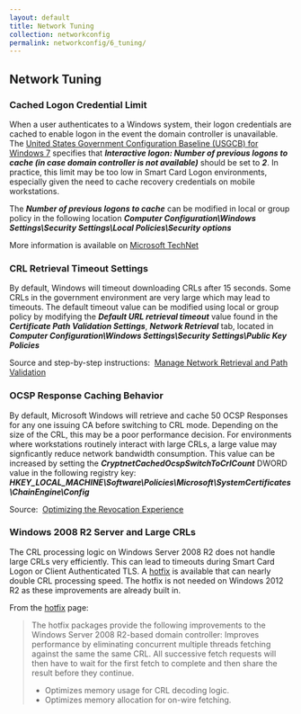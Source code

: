 ```yaml
---
layout: default
title: Network Tuning
collection: networkconfig
permalink: networkconfig/6_tuning/
---
```


## Network Tuning

### Cached Logon Credential Limit
When a user authenticates to a Windows system, their logon credentials are cached to enable logon in the event the domain controller is unavailable. The [United States Government Configuration Baseline (USGCB) for Windows 7](https://usgcb.nist.gov/usgcb/microsoft/download_win7.html) specifies that ***Interactive logon: Number of previous logons to cache (in case domain controller is not available)*** should be set to ***2***. In practice, this limit may be too low in Smart Card Logon environments, especially given the need to cache recovery credentials on mobile workstations.

The ***Number of previous logons to cache*** can be modified in local or group policy in the following location
***Computer Configuration\Windows Settings\Security Settings\Local Policies\Security options***

More information is available on [Microsoft TechNet](https://technet.microsoft.com/en-us/library/jj852209%28v=ws.11%29.aspx)

### CRL Retrieval Timeout Settings
By default, Windows will timeout downloading CRLs after 15 seconds. Some CRLs in the government environment are very large which may lead to timeouts. The default timeout value can be modified using local or group policy by modifying the ***Default URL retrieval timeout*** value found in the ***Certificate Path Validation Settings***, ***Network Retrieval***  tab, located in ***Computer Configuration\Windows Settings\Security Settings\Public Key Policies***

Source and step-by-step instructions:&nbsp; [Manage Network Retrieval and Path Validation](https://technet.microsoft.com/en-us/library/cc771429%28v=ws.11%29.aspx)

### OCSP Response Caching Behavior
By default, Microsoft Windows will retrieve and cache 50 OCSP Responses for any one issuing CA before switching to CRL mode. Depending on the size of the CRL, this may be a poor performance decision. For environments where workstations routinely interact with large CRLs, a large value may signficantly reduce network bandwidth consumption.  This value can be increased by setting the ***CryptnetCachedOcspSwitchToCrlCount*** DWORD value in the following registry key:
***HKEY_LOCAL_MACHINE\Software\Policies\Microsoft\SystemCertificates\ChainEngine\Config***

Source:&nbsp; [Optimizing the Revocation Experience](https://technet.microsoft.com/en-us/library/ee619783%28v=ws.10%29.aspx)

### Windows 2008 R2 Server  and Large CRLs
The CRL processing logic on Windows Server 2008 R2 does not handle large CRLs very efficiently. This can lead to timeouts during Smart Card Logon or Client Authenticated TLS. A [hotfix](https://support.microsoft.com/en-us/help/2831238/crl-processing-causes-high-cpu-usage--heavy-network-traffic--and-servi) is available that can nearly double CRL processing speed. The hotfix is not needed on Windows 2012 R2 as these improvements are already built in.

From the [hotfix](https://support.microsoft.com/en-us/help/2831238/crl-processing-causes-high-cpu-usage--heavy-network-traffic--and-servi) page: 
> The hotfix packages provide the following improvements to the Windows
> Server 2008 R2-based domain controller:  Improves performance by
> eliminating concurrent multiple threads fetching against the same the
> same CRL. All successive fetch requests will then have to wait for the
> first fetch to complete and then share the result before they
> continue.
> 
>  - Optimizes memory usage for CRL decoding logic.
>  - Optimizes memory allocation for on-wire fetching.

